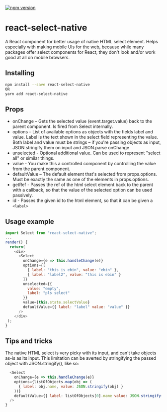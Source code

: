 [![npm version](https://badge.fury.io/js/react-select-native.svg)](https://badge.fury.io/js/react-select-native)

# react-select-native

A React component for better usage of native HTML select element. Helps especially with making mobile UIs for the web, because while many packages offer select components for React, they don't look and/or work good at all on mobile browsers.

## Installing

```bash
npm install --save react-select-native
OR
yarn add react-select-native
```

## Props

- onChange – Gets the selected value (event.target.value) back to the parent component. Is fired from Select internally.
- options – List of available options as objects with the fields label and value. Label is the text shown in the select field representing the value. Both label and value must be strings – if you're passing objects as input, JSON.stringify them on input and JSON.parse onChange
- unselected - Optional additional value. Can be used to represent "select all" or similar things.
- value - You make this a controlled component by controlling the value from the parent component.
- defaultValue – The default element that's selected from props.options. Must be exactly the same as one of the elements in props.options.
- getRef - Passes the ref of the html select element back to the parent with a callback, so that the value of the selected option can be used passively.
- id - Passes the given id to the html element, so that it can be given a `<label>`

## Usage example

```javascript
import Select from "react-select-native";
...
render() {
  return(
    <div>
      <Select
        onChange={e => this.handleChange(e)}
        options={[
          { label: "this is ebin", value: "ebin" },
          { label: "label2", value: "this is ebin" }
        ]}
        unselected={{
          value: "empty",
          label: "pls select"
        }}
        value={this.state.selectValue}
        defaultValue={{ label: "label" value: "value" }}
      />
    </div>
 );
}
```

## Tips and tricks

The native HTML select is very picky with its input, and can't take objects as-is as its input. This limitation can be averted by stringifying the passed object with JSON.stringify(), like so:

```javascript
  <Select
    onChange={e => this.handleChange(e)}
    options={listOfObjects.map(obj => (
      { label: obj.name, value: JSON.stringify(obj) }
    ))}
    defaultValue={{ label: listOfObjects[0].name value: JSON.stringify(listOfObjects[0]) }}
  />
}
```

